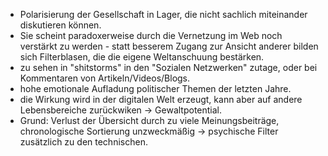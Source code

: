  - Polarisierung der Gesellschaft in Lager, die nicht sachlich miteinander diskutieren können. 
 - Sie scheint paradoxerweise durch die Vernetzung im Web noch verstärkt zu werden - statt besserem Zugang zur Ansicht anderer bilden sich Filterblasen, die die eigene Weltanschuung bestärken.
 - zu sehen in "shitstorms" in den "Sozialen Netzwerken" zutage, oder bei Kommentaren von Artikeln/Videos/Blogs. 
 - hohe emotionale Aufladung politischer Themen der letzten Jahre.
 - die Wirkung wird in der digitalen Welt erzeugt, kann aber auf andere Lebensbereiche zurückwiken -> Gewaltpotential.
 - Grund: Verlust der Übersicht durch zu viele Meinungsbeiträge, chronologische Sortierung unzweckmäßig -> psychische Filter zusätzlich zu den technischen.
